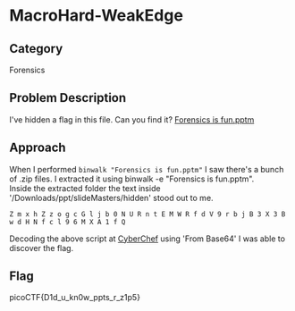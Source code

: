 # MacroHard-WeakEdge
## Category
Forensics
## Problem Description
I've hidden a flag in this file. Can you find it? [Forensics is fun.pptm](https://mercury.picoctf.net/static/c00c449c3b08daaccacca6f9d5c55d49/Forensics%20is%20fun.pptm)
## Approach
When I performed `binwalk "Forensics is fun.pptm"` I saw there's a bunch of .zip files. I extracted it using binwalk -e "Forensics is fun.pptm".<br>
Inside the extracted folder the text inside '/Downloads/ppt/slideMasters/hidden' stood out to me.
```
Z m x h Z z o g c G l j b 0 N U R n t E M W R f d V 9 r b j B 3 X 3 B w d H N f c l 9 6 M X A 1 f Q
```
Decoding the above script at [CyberChef](https://gchq.github.io/CyberChef/) using 'From Base64' I was able to discover the flag.
## Flag
picoCTF{D1d_u_kn0w_ppts_r_z1p5}
